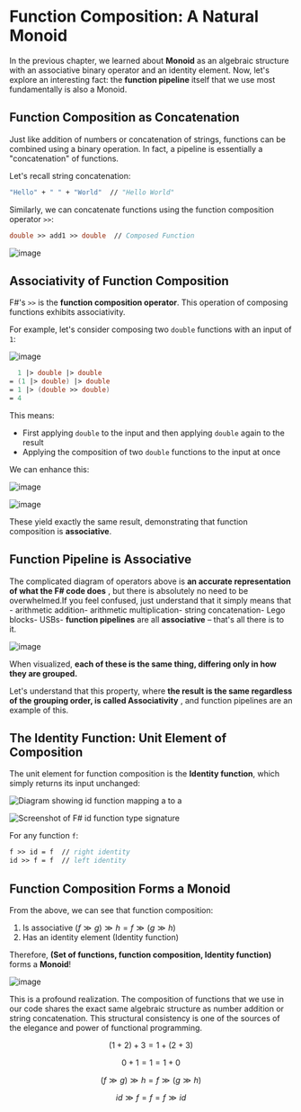 # Function Composition: A Natural Monoid

In the previous chapter, we learned about **Monoid** as an algebraic structure with an associative binary operator and an identity element. Now, let's explore an interesting fact: the **function pipeline** itself that we use most fundamentally is also a Monoid.

## Function Composition as Concatenation

Just like addition of numbers or concatenation of strings, functions can be combined using a binary operation. In fact, a pipeline is essentially a "concatenation" of functions.

Let's recall string concatenation:

```fsharp
"Hello" + " " + "World"  // "Hello World"
```

Similarly, we can concatenate functions using the function composition operator `>>`:

```fsharp
double >> add1 >> double  // Composed Function
```

![image](https://raw.githubusercontent.com/ken-okabe/web-images5/main/img_1744496329575.png)

## Associativity of Function Composition

F#'s `>>` is the **function composition operator**. This operation of composing functions exhibits associativity.

For example, let's consider composing two `double` functions with an input of `1`:

![image](https://raw.githubusercontent.com/ken-okabe/web-images5/main/img_1745411970807.png)

```fsharp
  1 |> double |> double
= (1 |> double) |> double
= 1 |> (double >> double)
= 4
```

This means:

- First applying `double` to the input and then applying `double` again to the result
- Applying the composition of two `double` functions to the input at once

We can enhance this:

![image](https://raw.githubusercontent.com/ken-okabe/web-images5/main/img_1745413454234.png)

![image](https://raw.githubusercontent.com/ken-okabe/web-images5/main/img_1745413514862.png)

These yield exactly the same result, demonstrating that function composition is **associative**.

## Function Pipeline is Associative

The complicated diagram of operators above is  **an accurate representation of what the F# code does** , but there is absolutely no need to be overwhelmed.If you feel confused, just understand that it simply means that - arithmetic addition- arithmetic multiplication- string concatenation- Lego blocks- USBs-  **function pipelines**  are all  **associative**  – that's all there is to it.

![image](https://raw.githubusercontent.com/ken-okabe/web-images5/main/img_1746181236237.png)

When visualized, **each of these is the same thing, differing only in how they are grouped.**

Let's understand that this property, where **the result is the same regardless of the grouping order, is called Associativity** , and function pipelines are an example of this.

## The Identity Function: Unit Element of Composition

The unit element for function composition is the **Identity function**, which simply returns its input unchanged:

![Diagram showing id function mapping a to a](https://raw.githubusercontent.com/ken-okabe/web-images5/main/img_1744888983112.png)

![Screenshot of F# id function type signature](https://raw.githubusercontent.com/ken-okabe/web-images5/main/img_1744889000150.png)

For any function `f`:

```fsharp
f >> id = f  // right identity
id >> f = f  // left identity
```

## Function Composition Forms a Monoid

From the above, we can see that function composition:

1. Is associative $(f \gg g) \gg h = f \gg (g \gg h)$
2. Has an identity element (Identity function)

Therefore, **(Set of functions, function composition, Identity function)** forms a **Monoid**!

![image](https://raw.githubusercontent.com/ken-okabe/web-images5/main/img_1745414533607.png)

This is a profound realization. The composition of functions that we use in our code shares the exact same algebraic structure as number addition or string concatenation. This structural consistency is one of the sources of the elegance and power of functional programming.

$$
(1+2)+3 = 1+(2+3) 
$$

$$
0 + 1 = 1 = 1 + 0
$$

$$
(f \gg g) \gg h = f \gg (g \gg h)
$$

$$
id \gg f = f = f \gg id
$$